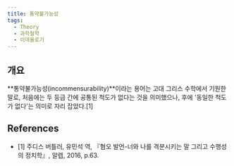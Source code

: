 ```yaml
---
title: 통약불가능성
tags:
  - Theory
  - 과학철학
  - 이데올로기
---
```


## 개요
**통약불가능성(incommensurability)**이라는 용어는 고대 그리스 수학에서 기원한 말로, 처음에는 두 등급 간에 공통된 척도가 없다는 것을 의미했으나, 후에 '동일한 척도가 없다'는 의미로 자리 잡았다.[1]

## References
- [1] 주디스 버틀러, 유민석 역, 『혐오 발언-너와 나를 격분시키는 말 그리고 수행성의 정치학』, 알렙, 2016, p.63.